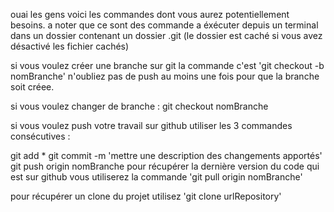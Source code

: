 ouai les gens voici les commandes dont vous aurez potentiellement besoins. a noter que ce sont des commande a éxécuter depuis un terminal dans un dossier contenant un dossier .git (le dossier est caché si vous avez désactivé les fichier cachés)

si vous voulez créer une branche sur git la commande c'est 'git checkout -b nomBranche' n'oubliez pas de push au moins une fois pour que la branche soit créee.

si vous voulez changer de branche : git checkout nomBranche

si vous voulez push votre travail sur github utiliser les 3 commandes consécutives :

git add *
git commit -m 'mettre une description des changements apportés'
git push origin nomBranche
pour récupérer la dernière version du code qui est sur github vous utiliserez la commande 'git pull origin nomBranche'

pour récupérer un clone du projet utilisez 'git clone urlRepository'